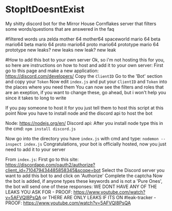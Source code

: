 # StopItDoesntExist
My shitty discord bot for the Mirror House Cornflakes server that filters some words/questions that are answered in the faq

#filtered words
ura zelda
mother 64
mother64
spaceworld
mario 64 beta
mario64 beta
mario 64 proto
mario64 proto
mario64 prototype
mario 64 prototype
new leaks?
new leaks
new leak?
new leak

#How to add this bot to your own server
Ok, so i'm not hosting this for you, so here are instructions on how to host and add it to your own server:
First go to this page and make a new application: https://discord.com/developers/
Copy the `ClientID`
Go to the 'Bot' section and copy your `Token`
Now edit `index.js` and put your `ClientID` and `Token` into the places where you need them
You can now see the filters and roles that are an exeption, if you want to change these, go ahead, but i won't help you since it takes to long to write

If you pay someone to host it for you just tell them to host this script at this point
Now you have to install node and the discord api to host the bot

Node: https://nodejs.org/en/
Discord api: After you install node type this in the cmd: `npm install discord.js`

Now go into the directory you have `index.js` with cmd and type: `nodemon --inspect index.js`
Congratulations, your bot is officially hosted, now you just need to add it to your server

From `index.js`:
First go to this site: https://discordapp.com/oauth2/authorize?client_id=710479434485858345&scope=bot
Select the Discord server you want to add this bot to and click on 'Authorize'
Complete the captcha
Now the bot is added, if anyone types these keywords and is not a 'Pure Ones', the bot will send one of these responses: WE DONT HAVE ANY OF THE LEAKS YOU ASK FOR - PROOF: <https://www.youtube.com/watch?v=5AFVQI8PsQA> or THERE ARE ONLY LEAKS IF ITS ON #leak-tracker - PROOF: <https://www.youtube.com/watch?v=5AFVQI8PsQA>
